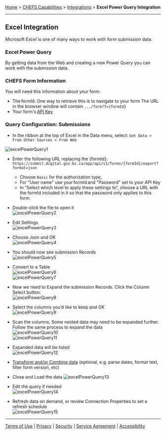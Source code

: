 [Home](index) > [CHEFS Capabilities](CHEFS-Capabilities) > [Integrations](Integrations) > **Excel Power Query Integration**
***

## Excel Integration 

Microsoft Excel is one of many ways to work with form submission data. 

### Excel Power Query 

By getting data from the Web and creating a new Power Query you can work with the submission data. 

### CHEFS Form Information 
You will need this information about your form:   
* The formId. One way to retrieve this is to navigate to your form The URL in the browser window will contain ```.../form?f={formId}```   
* Your form's [API Key](Generating-API-keys) 

### Query Configuration: Submissions 

* In the ribbon at the top of Excel in the Data menu, select: 
```Get Data > From Other Sources > From Web ```

![excelPowerQuery1](images/ex1.png)   

* Enter the following URL replacing the {formId}:  
```https://submit.digital.gov.bc.ca/app/api/v1/forms/{formId}/export?format=json ```
  * Choose ```Basic``` for the authorization type, 
  * For "User name" use your formId and "Password" set to your API Key 
  * In “Select which level to apply these settings to”, choose a URL with the formId included in it so that the password only applies to this form. 

* Double-click the file to open it   
![excelPowerQuery2](images/ex2.png)   
* Edit Settings   
![excelPowerQuery3](images/ex3.png)   
* Choose Json and OK   
![excelPowerQuery4](images/ex4.png)   
* You should now see submission Records   
![excelPowerQuery5](images/ex5.png)  
* Convert to a Table   
![excelPowerQuery6](images/ex6.png)  
![excelPowerQuery7](images/ex7.png)

* Now we need to Expand the submission Records. Click the Column Select button:   
![excelPowerQuery8](images/ex8.png)   
* Select the columns you’d like to keep and OK   
![excelPowerQuery9](images/ex9.png)  
* Scan the columns. Some nested data may need to be expanded further. Follow the same process to expand the data   
![excelPowerQuery10](images/ex10.png)   
![excelPowerQuery11](images/ex11.png)  
* Expanded data will be listed   
![excelPowerQuery12](images/ex12.png)  
* [Transform and/or Combine data](https://support.microsoft.com/en-us/office/about-power-query-in-excel-7104fbee-9e62-4cb9-a02e-5bfb1a6c536a) (optional, e.g. parse dates, format text, filter form version, etc)   
* Close and Load the data 
![excelPowerQuery13](images/ex13.png)  
* Edit the query if needed   
![excelPowerQuery14](images/ex14.png)  
* Refresh data on demand, or review Connection Properties to set a refresh schedule   
![excelPowerQuery15](images/ex15.png)  

***
[Terms of Use](Terms-of-Use) | [Privacy](Privacy) | [Security](Security) | [Service Agreement](Service-Agreement) | [Accessibility](Accessibility)